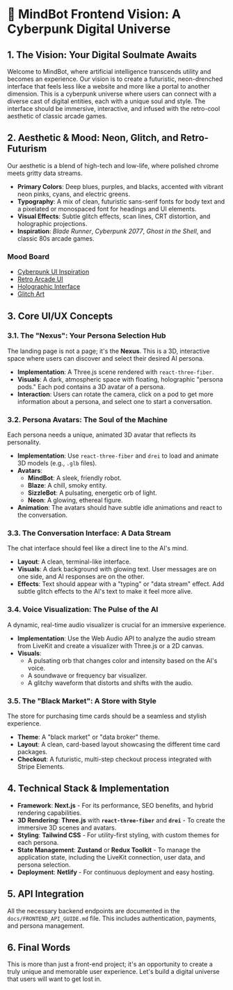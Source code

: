 # 🚀 MindBot Frontend Vision: A Cyberpunk Digital Universe

## 1. The Vision: Your Digital Soulmate Awaits

Welcome to MindBot, where artificial intelligence transcends utility and becomes an experience. Our vision is to create a futuristic, neon-drenched interface that feels less like a website and more like a portal to another dimension. This is a cyberpunk universe where users can connect with a diverse cast of digital entities, each with a unique soul and style. The interface should be immersive, interactive, and infused with the retro-cool aesthetic of classic arcade games.

## 2. Aesthetic & Mood: Neon, Glitch, and Retro-Futurism

Our aesthetic is a blend of high-tech and low-life, where polished chrome meets gritty data streams.

*   **Primary Colors**: Deep blues, purples, and blacks, accented with vibrant neon pinks, cyans, and electric greens.
*   **Typography**: A mix of clean, futuristic sans-serif fonts for body text and a pixelated or monospaced font for headings and UI elements.
*   **Visual Effects**: Subtle glitch effects, scan lines, CRT distortion, and holographic projections.
*   **Inspiration**: *Blade Runner*, *Cyberpunk 2077*, *Ghost in the Shell*, and classic 80s arcade games.

### Mood Board

*   [Cyberpunk UI Inspiration](https://www.pinterest.com/search/pins/?q=cyberpunk%20ui)
*   [Retro Arcade UI](https://www.pinterest.com/search/pins/?q=retro%20arcade%20ui)
*   [Holographic Interface](https://www.pinterest.com/search/pins/?q=holographic%20interface)
*   [Glitch Art](https://www.pinterest.com/search/pins/?q=glitch%20art)

## 3. Core UI/UX Concepts

### 3.1. The "Nexus": Your Persona Selection Hub

The landing page is not a page; it's the **Nexus**. This is a 3D, interactive space where users can discover and select their desired AI persona.

*   **Implementation**: A Three.js scene rendered with `react-three-fiber`.
*   **Visuals**: A dark, atmospheric space with floating, holographic "persona pods." Each pod contains a 3D avatar of a persona.
*   **Interaction**: Users can rotate the camera, click on a pod to get more information about a persona, and select one to start a conversation.

### 3.2. Persona Avatars: The Soul of the Machine

Each persona needs a unique, animated 3D avatar that reflects its personality.

*   **Implementation**: Use `react-three-fiber` and `drei` to load and animate 3D models (e.g., `.glb` files).
*   **Avatars**:
    *   **MindBot**: A sleek, friendly robot.
    *   **Blaze**: A chill, smoky entity.
    *   **SizzleBot**: A pulsating, energetic orb of light.
    *   **Neon**: A glowing, ethereal figure.
*   **Animation**: The avatars should have subtle idle animations and react to the conversation.

### 3.3. The Conversation Interface: A Data Stream

The chat interface should feel like a direct line to the AI's mind.

*   **Layout**: A clean, terminal-like interface.
*   **Visuals**: A dark background with glowing text. User messages are on one side, and AI responses are on the other.
*   **Effects**: Text should appear with a "typing" or "data stream" effect. Add subtle glitch effects to the AI's text to make it feel more alive.

### 3.4. Voice Visualization: The Pulse of the AI

A dynamic, real-time audio visualizer is crucial for an immersive experience.

*   **Implementation**: Use the Web Audio API to analyze the audio stream from LiveKit and create a visualizer with Three.js or a 2D canvas.
*   **Visuals**:
    *   A pulsating orb that changes color and intensity based on the AI's voice.
    *   A soundwave or frequency bar visualizer.
    *   A glitchy waveform that distorts and shifts with the audio.

### 3.5. The "Black Market": A Store with Style

The store for purchasing time cards should be a seamless and stylish experience.

*   **Theme**: A "black market" or "data broker" theme.
*   **Layout**: A clean, card-based layout showcasing the different time card packages.
*   **Checkout**: A futuristic, multi-step checkout process integrated with Stripe Elements.

## 4. Technical Stack & Implementation

*   **Framework**: **Next.js** - For its performance, SEO benefits, and hybrid rendering capabilities.
*   **3D Rendering**: **Three.js** with **`react-three-fiber`** and **`drei`** - To create the immersive 3D scenes and avatars.
*   **Styling**: **Tailwind CSS** - For utility-first styling, with custom themes for each persona.
*   **State Management**: **Zustand** or **Redux Toolkit** - To manage the application state, including the LiveKit connection, user data, and persona selection.
*   **Deployment**: **Netlify** - For continuous deployment and easy hosting.

## 5. API Integration

All the necessary backend endpoints are documented in the `docs/FRONTEND_API_GUIDE.md` file. This includes authentication, payments, and persona management.

## 6. Final Words

This is more than just a front-end project; it's an opportunity to create a truly unique and memorable user experience. Let's build a digital universe that users will want to get lost in.
